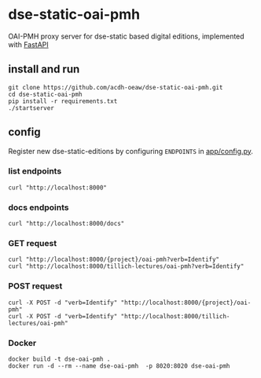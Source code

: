 # dse-static-oai-pmh
OAI-PMH proxy server for dse-static based digital editions, implemented with [FastAPI](https://fastapi.tiangolo.com/)

## install and run

```
git clone https://github.com/acdh-oeaw/dse-static-oai-pmh.git
cd dse-static-oai-pmh
pip install -r requirements.txt
./startserver
```

## config
Register new dse-static-editions by configuring `ENDPOINTS` in [app/config.py](app/config.py).

### list endpoints
```shell
curl "http://localhost:8000"
```

### docs endpoints
```shell
curl "http://localhost:8000/docs"
```

### GET request
```shell
curl "http://localhost:8000/{project}/oai-pmh?verb=Identify"
curl "http://localhost:8000/tillich-lectures/oai-pmh?verb=Identify"
```

### POST request
```shell
curl -X POST -d "verb=Identify" "http://localhost:8000/{project}/oai-pmh"
curl -X POST -d "verb=Identify" "http://localhost:8000/tillich-lectures/oai-pmh"
```

### Docker

```shell
docker build -t dse-oai-pmh .
docker run -d --rm --name dse-oai-pmh  -p 8020:8020 dse-oai-pmh
```